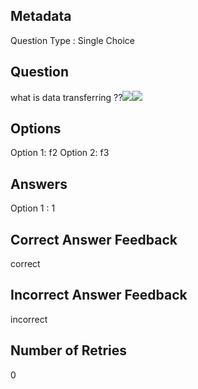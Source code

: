 ## Metadata
Question Type : Single Choice

## Question
what is data transferring ??<img src="https://images.pexels.com/photos/931177/pexels-photo-931177.jpeg?auto=compress&cs=tinysrgb&w=600" /><img src="https://docs-api-qa.cloudlabs.ai/repos/raw.githubusercontent.com/DeepaliDhomne/Sample_JsonFile/main/demofinal/images/BloodTest_ReportBill.jpeg?token=8b2t1Sg45N8JBe8QNwBlyhJq" />

## Options
Option 1: f2
Option 2: f3

## Answers
Option 1 : 1

## Correct Answer Feedback
correct

## Incorrect Answer Feedback
incorrect

## Number of Retries
0

